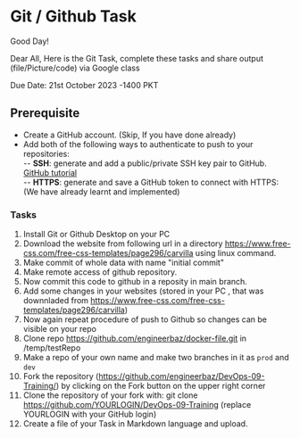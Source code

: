 # Git / Github Task

Good Day!

Dear All, 
Here is the Git Task, complete these tasks and share output (file/Picture/code) via Google class

Due Date: 21st October 2023 -1400 PKT

## Prerequisite
- Create a GitHub account. (Skip, If you have done already) <br>
- Add both of the following ways to authenticate to push to your repositories: <br>
-- **SSH**: generate and add a public/private SSH key pair to GitHub. [GitHub tutorial](https://drive.google.com/file/d/1tL4FvtwaVLio9h1qyQT18EhGyeQ7DNxf/view?usp=share_link) <br>
-- **HTTPS**: generate and save a GitHub token to connect with HTTPS: (We have already learnt and implemented)

### Tasks

1. Install Git or Github Desktop on your PC
2. Download the website from following url in a directory https://www.free-css.com/free-css-templates/page296/carvilla using linux command.
3. Make commit of whole data with name "initial commit"
4. Make remote access of github repository. 
5. Now commit this code to github in a reposity in main branch.
6. Add some changes in your websites (stored in your PC , that was downnladed from https://www.free-css.com/free-css-templates/page296/carvilla)
7. Now again repeat procedure of push to Github so changes can be visible on your repo
8. Clone repo https://github.com/engineerbaz/docker-file.git in /temp/testRepo
9. Make a repo of your own name and make two branches in it as `prod` and `dev`
10. Fork the repository (https://github.com/engineerbaz/DevOps-09-Training/) by clicking on the Fork button on the upper right corner
11. Clone the repository of your fork with: git clone https://github.com/YOURLOGIN/DevOps-09-Training (replace YOURLOGIN with your GitHub login)
12. Create a file of your Task in Markdown language and upload. 
